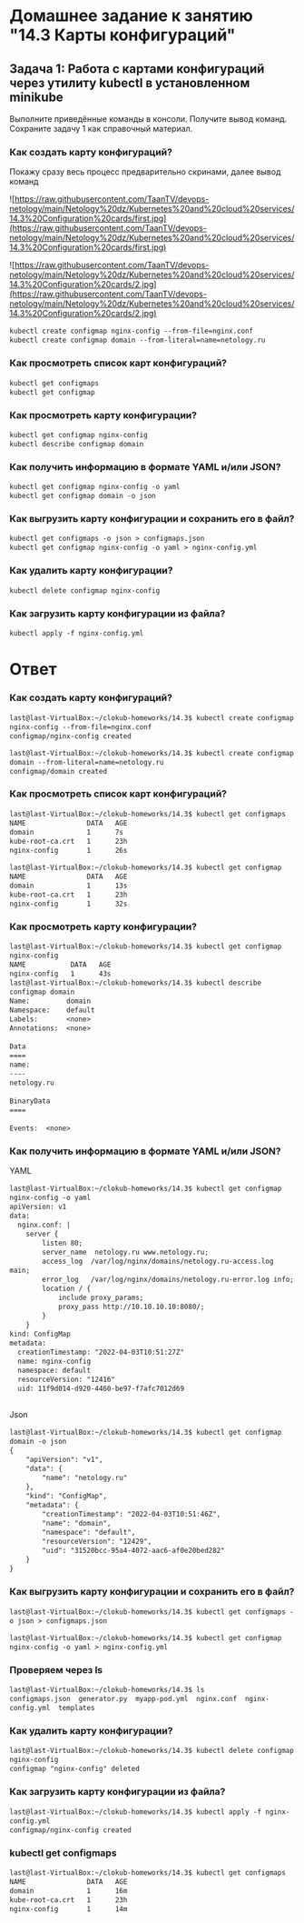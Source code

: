 # Домашнее задание к занятию "14.3 Карты конфигураций"

## Задача 1: Работа с картами конфигураций через утилиту kubectl в установленном minikube

Выполните приведённые команды в консоли. Получите вывод команд. Сохраните
задачу 1 как справочный материал.

### Как создать карту конфигураций?

Покажу сразу весь процесс предварительно скринами, далее вывод команд

![https://raw.githubusercontent.com/TaanTV/devops-netology/main/Netology%20dz/Kubernetes%20and%20cloud%20services/14.3%20Configuration%20cards/first.jpg](https://raw.githubusercontent.com/TaanTV/devops-netology/main/Netology%20dz/Kubernetes%20and%20cloud%20services/14.3%20Configuration%20cards/first.jpg)

![https://raw.githubusercontent.com/TaanTV/devops-netology/main/Netology%20dz/Kubernetes%20and%20cloud%20services/14.3%20Configuration%20cards/2.jpg](https://raw.githubusercontent.com/TaanTV/devops-netology/main/Netology%20dz/Kubernetes%20and%20cloud%20services/14.3%20Configuration%20cards/2.jpg)

```
kubectl create configmap nginx-config --from-file=nginx.conf
kubectl create configmap domain --from-literal=name=netology.ru
```

### Как просмотреть список карт конфигураций?

```
kubectl get configmaps
kubectl get configmap
```

### Как просмотреть карту конфигурации?

```
kubectl get configmap nginx-config
kubectl describe configmap domain
```

### Как получить информацию в формате YAML и/или JSON?

```
kubectl get configmap nginx-config -o yaml
kubectl get configmap domain -o json
```

### Как выгрузить карту конфигурации и сохранить его в файл?

```
kubectl get configmaps -o json > configmaps.json
kubectl get configmap nginx-config -o yaml > nginx-config.yml
```

### Как удалить карту конфигурации?

```
kubectl delete configmap nginx-config
```

### Как загрузить карту конфигурации из файла?

```
kubectl apply -f nginx-config.yml
```

# Ответ

### Как создать карту конфигураций?

````
last@last-VirtualBox:~/clokub-homeworks/14.3$ kubectl create configmap nginx-config --from-file=nginx.conf
configmap/nginx-config created
````


````
last@last-VirtualBox:~/clokub-homeworks/14.3$ kubectl create configmap domain --from-literal=name=netology.ru
configmap/domain created
````
### Как просмотреть список карт конфигураций?

````
last@last-VirtualBox:~/clokub-homeworks/14.3$ kubectl get configmaps
NAME               DATA   AGE
domain             1      7s
kube-root-ca.crt   1      23h
nginx-config       1      26s
````

````
last@last-VirtualBox:~/clokub-homeworks/14.3$ kubectl get configmap
NAME               DATA   AGE
domain             1      13s
kube-root-ca.crt   1      23h
nginx-config       1      32s
````

### Как просмотреть карту конфигурации?

````
last@last-VirtualBox:~/clokub-homeworks/14.3$ kubectl get configmap nginx-config
NAME           DATA   AGE
nginx-config   1      43s
last@last-VirtualBox:~/clokub-homeworks/14.3$ kubectl describe configmap domain
Name:         domain
Namespace:    default
Labels:       <none>
Annotations:  <none>

Data
====
name:
----
netology.ru

BinaryData
====

Events:  <none>
````

### Как получить информацию в формате YAML и/или JSON?
YAML
````
last@last-VirtualBox:~/clokub-homeworks/14.3$ kubectl get configmap nginx-config -o yaml
apiVersion: v1
data:
  nginx.conf: |
    server {
        listen 80;
        server_name  netology.ru www.netology.ru;
        access_log  /var/log/nginx/domains/netology.ru-access.log  main;
        error_log   /var/log/nginx/domains/netology.ru-error.log info;
        location / {
            include proxy_params;
            proxy_pass http://10.10.10.10:8080/;
        }
    }
kind: ConfigMap
metadata:
  creationTimestamp: "2022-04-03T10:51:27Z"
  name: nginx-config
  namespace: default
  resourceVersion: "12416"
  uid: 11f9d014-d920-4460-be97-f7afc7012d69
  
````

Json
````
last@last-VirtualBox:~/clokub-homeworks/14.3$ kubectl get configmap domain -o json
{
    "apiVersion": "v1",
    "data": {
        "name": "netology.ru"
    },
    "kind": "ConfigMap",
    "metadata": {
        "creationTimestamp": "2022-04-03T10:51:46Z",
        "name": "domain",
        "namespace": "default",
        "resourceVersion": "12429",
        "uid": "31520bcc-95a4-4072-aac6-af0e20bed282"
    }
}
````
### Как выгрузить карту конфигурации и сохранить его в файл?

````
last@last-VirtualBox:~/clokub-homeworks/14.3$ kubectl get configmaps -o json > configmaps.json
````

````
last@last-VirtualBox:~/clokub-homeworks/14.3$ kubectl get configmap nginx-config -o yaml > nginx-config.yml
````

### Проверяем через ls
````
last@last-VirtualBox:~/clokub-homeworks/14.3$ ls
configmaps.json  generator.py  myapp-pod.yml  nginx.conf  nginx-config.yml  templates
````
### Как удалить карту конфигурации?

````
last@last-VirtualBox:~/clokub-homeworks/14.3$ kubectl delete configmap nginx-config
configmap "nginx-config" deleted
````
### Как загрузить карту конфигурации из файла?

````
last@last-VirtualBox:~/clokub-homeworks/14.3$ kubectl apply -f nginx-config.yml
configmap/nginx-config created
````


### kubectl get configmaps
````
last@last-VirtualBox:~/clokub-homeworks/14.3$ kubectl get configmaps
NAME               DATA   AGE
domain             1      16m
kube-root-ca.crt   1      23h
nginx-config       1      14m
````